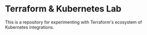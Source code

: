 # Terraform & Kubernetes Lab

This is a repository for experimenting with Terraform's ecosystem of Kubernetes integrations.